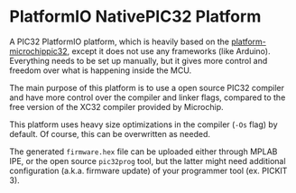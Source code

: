 # PlatformIO NativePIC32 Platform

A PIC32 PlatformIO platform, which is heavily based on the [platform-microchippic32](https://github.com/platformio/platform-microchippic32), except it does not use any frameworks (like Arduino).
Everything needs to be set up manually, but it gives more control and freedom over what is happening inside the MCU.

The main purpose of this platform is to use a open source PIC32 compiler and have more control over the compiler and linker flags, compared to the free version of the XC32 compiler provided by Microchip.

This platform uses heavy size optimizations in the compiler (`-Os` flag) by default. Of course, this can be overwritten as needed.

The generated `firmware.hex` file can be uploaded either through MPLAB IPE, or the open source `pic32prog` tool, but the latter might need additional configuration (a.k.a. firmware update) of your programmer tool (ex. PICKIT 3).